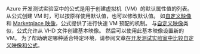 Azure 开发测试实验室中的公式是用于创建虚拟机（VM）的默认属性值的列表。 从公式创建 VM 时，可以按原样使用默认值，也可以修改默认值。 如[自定义映像](../articles/devtest-lab/devtest-lab-create-template.md)和 [Marketplace 映像](../articles/devtest-lab/devtest-lab-configure-marketplace-images.md)，公式提供了进行快速 VM 预配的机制。 与[自定义映像](../articles/devtest-lab/devtest-lab-create-template.md)类似，公式允许从 VHD 文件创建基本映像。 然后可以使用此基本映像设置新的 VM。 为了帮助确定哪种适合特定环境，请参阅文章[在开发测试实验室中比较自定义映像和公式](../articles/devtest-lab/devtest-lab-comparing-vm-base-image-types.md)。
